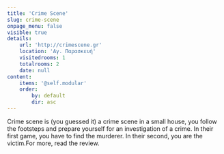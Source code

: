 ```yaml
---
title: 'Crime Scene'
slug: crime-scene
onpage_menu: false
visible: true
details:
    url: 'http://crimescene.gr'
    location: 'Αγ. Παρασκευή'
    visitedrooms: 1
    totalrooms: 2
    date: null
content:
    items: '@self.modular'
    order:
        by: default
        dir: asc
---
```


Crime scene is (you guessed it) a crime scene in a small house, you follow the footsteps and prepare yourself for an investigation of a crime. In their first game, you have to find the murderer. In their second, you are the
 victim.For more, read the review. 